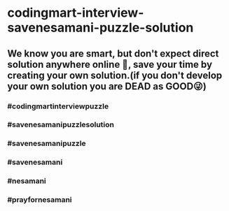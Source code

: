 # codingmart-interview-savenesamani-puzzle-solution



## We know you are smart, but don't expect direct solution anywhere online 🤪, save your time by creating your own solution.(if you don't develop your own solution you are DEAD as GOOD😜)




### #codingmartinterviewpuzzle
### #savenesamanipuzzlesolution
### #savenesamanipuzzle
### #savenesamani
### #nesamani
### #prayfornesamani
